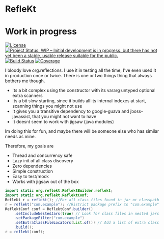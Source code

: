 # RefleKt
# Work in progress

[![License](https://img.shields.io/badge/License-Apache%202.0-blue.svg)](LICENSE)
[![Project Status: WIP – Initial development is in progress, but there has not yet been a stable, usable release suitable for the public.](https://img.shields.io/badge/Repo%20status-Work%20in%20progress-yellow.svg)](https://www.repostatus.org/#wip)
[![Build Status](https://travis-ci.org/jensim/refleKt.svg?branch=master)](https://travis-ci.org/jensim/refleKt)
[![Coverage](https://sonarcloud.io/api/project_badges/measure?project=org.reflekt%3Areflekt-parent&metric=coverage)](https://sonarcloud.io/dashboard?id=org.reflekt%3Areflekt-parent)

I bloody love org.reflections. I use it in testing all the time, I've even used it in production once or twice. There is one or two things thing that always bothers me though.
- Its a bit complex using the constructor with its vararg untyped optional extra scanners
- Its a bit slow starting, since it builds all its internal indexes at start, scanning things you might not use
- It gives you a transitive dependency to google-guava and jboss-javassist, that you might not want to have
- It doesnt seem to work with jigsaw (java modules)

Im doing this for fun, and maybe there will be someone else who has similar needs as mine.

Therefore, my goals are
- Thread and concurrency safe
- Lazy init of all class discovery
- Zero dependencies
- Simple construction
- Easy to test/mock
- Works with jigsaw out of the box

```java
import static org.reflekt.ReflektBuilder.reflekt;
import static org.reflekt.ReflektConf;
RefleKt r = reflekt(); //For all class files found in jar or classpath
r = reflekt("com.example"); //Ristrict package prefix to "com.example"
ReflektConf conf = ReflektConf.builder()
    .setIncludeNestedJars(true) // Look for class files in nested jars
    .setPackageFilter("com.example")
    .setExtraClassFileLocators(List.of()) // Add a list of extra class file locators, in case you've hidden your classes where I cannot find em
    .build();
r = reflekt(conf); 
```
